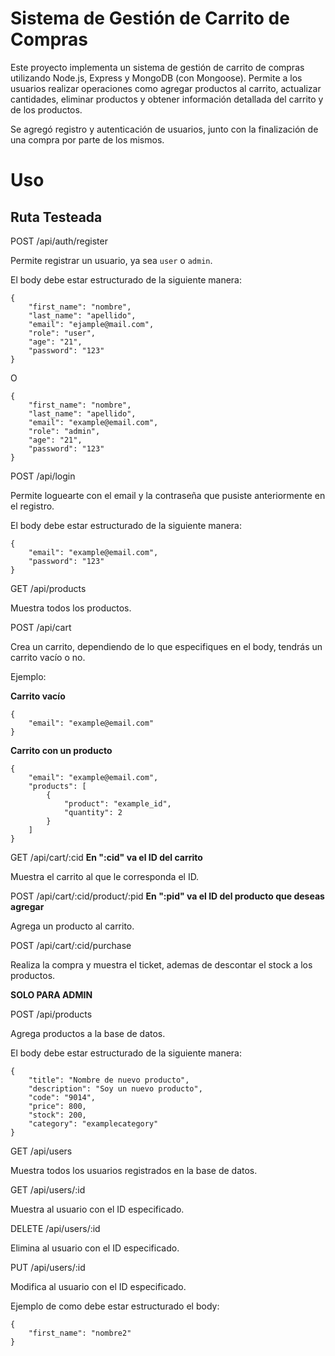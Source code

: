 # Sistema de Gestión de Carrito de Compras

Este proyecto implementa un sistema de gestión de carrito de compras utilizando Node.js, Express y MongoDB (con Mongoose). Permite a los usuarios realizar operaciones como agregar productos al carrito, actualizar cantidades, eliminar productos y obtener información detallada del carrito y de los productos.

Se agregó registro y autenticación de usuarios, junto con la finalización de una compra por parte de los mismos.

# Uso
## Ruta Testeada
POST /api/auth/register

Permite registrar un usuario, ya sea `user` o `admin`.

El body debe estar estructurado de la siguiente manera:

~~~
{
    "first_name": "nombre",
    "last_name": "apellido",
    "email": "ejample@mail.com",
    "role": "user",
    "age": "21",
    "password": "123"
}
~~~

O

~~~
{
    "first_name": "nombre",
    "last_name": "apellido",
    "email": "example@email.com",
    "role": "admin",
    "age": "21",
    "password": "123"
}
~~~

POST /api/login

Permite loguearte con el email y la contraseña que pusiste anteriormente en el registro.

El body debe estar estructurado de la siguiente manera:

~~~
{
    "email": "example@email.com",
    "password": "123"
}
~~~

GET /api/products

Muestra todos los productos.

POST /api/cart

Crea un carrito, dependiendo de lo que especifiques en el body, tendrás un carrito vacío o no.

Ejemplo:

**Carrito vacío**
~~~
{
    "email": "example@email.com"
}
~~~

**Carrito con un producto**
~~~
{
    "email": "example@email.com",
    "products": [
        {
            "product": "example_id",
            "quantity": 2
        }
    ]
}
~~~

GET /api/cart/:cid **En ":cid" va el ID del carrito**

Muestra el carrito al que le corresponda el ID.

POST /api/cart/:cid/product/:pid **En ":pid" va el ID del producto que deseas agregar**

Agrega un producto al carrito.

POST /api/cart/:cid/purchase

Realiza la compra y muestra el ticket, ademas de descontar el stock a los productos.


**SOLO PARA ADMIN**

POST /api/products

Agrega productos a la base de datos.

El body debe estar estructurado de la siguiente manera:

~~~
{
    "title": "Nombre de nuevo producto",
    "description": "Soy un nuevo producto",
    "code": "9014",
    "price": 800,
    "stock": 200,
    "category": "examplecategory"
}
~~~

GET /api/users

Muestra todos los usuarios registrados en la base de datos.

GET /api/users/:id

Muestra al usuario con el ID especificado.

DELETE /api/users/:id

Elimina al usuario con el ID especificado.

PUT /api/users/:id

Modifica al usuario con el ID especificado.

Ejemplo de como debe estar estructurado el body:

~~~
{
    "first_name": "nombre2"
}
~~~